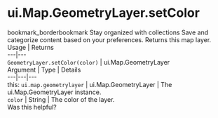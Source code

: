  
#  ui.Map.GeometryLayer.setColor
bookmark_borderbookmark Stay organized with collections  Save and categorize content based on your preferences.
Returns this map layer.
Usage | Returns  
---|---  
`GeometryLayer.setColor(color)` | ui.Map.GeometryLayer  
Argument | Type | Details  
---|---|---  
this: `ui.map.geometrylayer` | ui.Map.GeometryLayer | The ui.Map.GeometryLayer instance.  
`color` | String | The color of the layer.  
Was this helpful?
